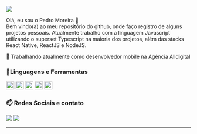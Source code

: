 
<img src="https://img.shields.io/static/v1?label=Overview&message=PEDROCMOREIRA&color=f8efd4&style=for-the-badge&logo=GitHub">

<!-- <img align='right' src="https://github-readme-stats.vercel.app/api?username=pedrocmoreira&show_icons=true&title_color=783c00&text_color=af552e&icon_color=783c00&bg_color=f8efd4&cache_seconds=2300"> -->

<p>
Olá, eu sou o Pedro Moreira 🚀<br/>
Bem vindo(a) ao meu repositório do github, onde faço registro de alguns projetos pessoais. Atualmente trabalho com a linguagem Javascript utilizando o superset Typescript na maioria dos projetos, além das stacks React Native, ReactJS e NodeJS.<br/>

💼 Trabalhando atualmente como desenvolvedor mobile na Agência Alldigital<br/>
</p>

### 📓**Linguagens e Ferramentas**

<div>
<img height="22" src="https://img.shields.io/badge/javascript-%23323330.svg?style=for-the-badge&logo=javascript&logoColor=%23F7DF1E"/>
<img height="22" src="https://img.shields.io/badge/typescript-%23007ACC.svg?style=for-the-badge&logo=typescript&logoColor=white"/>
<img height="22" src="https://img.shields.io/badge/react_native-%2320232a.svg?style=for-the-badge&logo=react&logoColor=%2361DAFB"/>
<img height="22" src="https://img.shields.io/badge/react-%2320232a.svg?style=for-the-badge&logo=react&logoColor=%2361DAFB"/>
<img height="22" src="https://img.shields.io/badge/node.js-6DA55F?style=for-the-badge&logo=node.js&logoColor=white"/>
</div>

### 📫 **Redes Sociais e contato**
<p align="left">
 <a href="mailto:pedrocmoreira97@gmail.com" alt="Gmail">
  <img src="https://img.shields.io/badge/-Gmail-FF0000?style=flat-square&labelColor=FF0000&logo=gmail&logoColor=white"/></a>
  
  <a href="https://www.linkedin.com/in/pedro-cmoreira" alt="Linkedin">
  <img src="https://img.shields.io/badge/-Linkedin-0e76a8?style=flat-square&logo=Linkedin&logoColor=white"/></a>
</p>
<hr>
